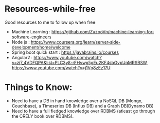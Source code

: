 # Resources-while-free
Good resources to me to follow up when free

 - Machine Learning : https://github.com/ZuzooVn/machine-learning-for-software-engineers
 - Node js : https://www.coursera.org/learn/server-side-development/home/welcome
 - Spring boot quick start : https://javabrains.io/courses
 - Angular2 : https://www.youtube.com/watch?v=zj7_4VDFQPA&list=PLC3y8-rFHvwg5gEu2KF4sbGvpUqMRSBSW, https://www.youtube.com/watch?v=j1Vp8zEz17U




# Things to Know:
 - Need to have a DB in hand knowledge over a NoSQL DB (Mongo, Couchbase), a Timeseries DB (Influx DB) and a Graph DB(Dynamo DB)
 - Need to have a full fledged knowledge over RDBMS (atleast go through the ORELY book over RDBMS).
